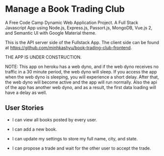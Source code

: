 # Manage a Book Trading Club

A Free Code Camp Dynamic Web Application Project. A Full Stack Javascript App using Node.js, Express.js, Passort.js, MongoDB, Vue.js 2, and Semantic UI with Google Material theme.

This is the API server side of the Fullstack App. The client side can be found at https://github.com/minhkashyu/book-trading-club-frontend.

THE APP IS UNDER CONSTRUCTION.

NOTE: This app on heroku has a web dyno, and if the web dyno receives no traffic in a 30 minute period, the web dyno will sleep. If you access the app when the web dyno is sleeping, you will experience a short delay. After that, the web dyno will become active and the app will run normally. Also the api of the app has another web dyno, and as a result, the first data loading will have a delay as well.

## User Stories

* I can view all books posted by every user.

* I can add a new book.

* I can update my settings to store my full name, city, and state.

* I can propose a trade and wait for the other user to accept the trade.